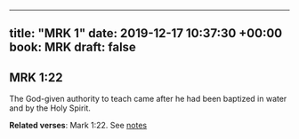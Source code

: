 
---
title: "MRK 1"
date: 2019-12-17 10:37:30 +00:00
book: MRK
draft: false
---

## MRK 1:22

The God-given authority to teach came after he had been baptized in water and by the Holy Spirit.

**Related verses**: Mark 1:22. See [notes](https://my.bible.com/notes/3321243269287633371)

